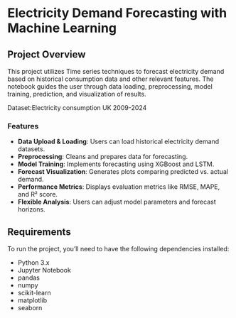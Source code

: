 # Electricity Demand Forecasting with Machine Learning

## Project Overview

This project utilizes Time series techniques to forecast electricity demand based on historical consumption data and other relevant features. The notebook guides the user through data loading, preprocessing, model training, prediction, and visualization of results.

Dataset:Electricity consumption UK 2009-2024

### Features

- **Data Upload & Loading**: Users can load historical electricity demand datasets.
- **Preprocessing**: Cleans and prepares data for forecasting.
- **Model Training**: Implements forecasting using XGBoost and LSTM.
- **Forecast Visualization**: Generates plots comparing predicted vs. actual demand.
- **Performance Metrics**: Displays evaluation metrics like RMSE, MAPE, and R² score.
- **Flexible Analysis**: Users can adjust model parameters and forecast horizons.

## Requirements

To run the project, you’ll need to have the following dependencies installed:

- Python 3.x
- Jupyter Notebook
- pandas
- numpy
- scikit-learn
- matplotlib
- seaborn


